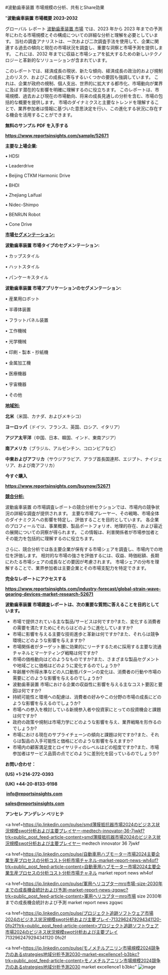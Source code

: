 #波動歯車装置 市場規模の分析、共有とShare効果

"<strong>波動歯車装置 市場概要 2023-2032</strong>

グローバル レポート <a href=https://www.reportsinsights.com/sample/52671>波動歯車装置 市場</a> では、2023 年から 2023 年までの予測年にわたる市場規模とその構成についての詳細な分析と理解を必要としています。 当社の調査アナリストは、一次および二次調査手法を使用して、企業に関連する過去の傾向と現在の市場状況を調査し、重要な洞察と市場予測を提供します。 これには、2032 年までに収益と市場シェアを拡大​​するための新しいテクノロジーと革新的なソリューションが含まれています。

このレポートでは、経済成長の現状、新たな傾向、経済成長の政治的および規制上のリスク、およびこの成長に寄与するいくつかの要因も強調しています。 これは、企業が政府の規制、個人支出、世界的に拡大する都市化、市場動向が業界に及ぼす潜在的な影響を明確に理解するのに役立ちます。 このレポートは、市場規模、過去および現在の市場動向、将来の成長見通しの分析を含む、市場の包括的な概要を提供します。 市場のダイナミクスと主要なトレンドを理解することで、業界参加者は情報に基づいた意思決定を行い、この進化する状況に存在する機会を活用することができます。

<strong><b>無料のサンプル PDF を入手する</b></strong>

<a href=https://www.reportsinsights.com/sample/52671><strong><u>https://www.reportsinsights.com/sample/52671</u></strong></a>

<strong>主要な上場企業:</strong>

• HDSI

• Leaderdrive

• Beijing CTKM Harmonic Drive

• BHDI

• Zhejiang Laifual

• Nidec-Shimpo

• BENRUN Robot

• Cone Drive

<strong><u>市場セグメンテーション</u></strong><strong><u>:</u></strong>

<strong>波動歯車装置 市場タイプのセグメンテーション:</strong>

• カップスタイル

• ハットスタイル

• パンケーキスタイル

<strong>波動歯車装置 市場アプリケーションのセグメンテーション:</strong>

• 産業用ロボット

• 半導体装置

• フラットパネル装置

• 工作機械

• 光学機械

• 印刷・製本・抄紙機

• 金属加工機

• 医療機器

• 宇宙機器

• その他

<strong><u>地域別</u></strong><strong><u>:</u></strong>

<strong>北米</strong>（米国、カナダ、およびメキシコ）

<strong>ヨーロッパ</strong>（ドイツ、フランス、英国、ロシア、イタリア）

<strong>アジア太平洋</strong>（中国、日本、韓国、インド、東南アジア）

<strong>南アメリカ</strong>（ブラジル、アルゼンチン、コロンビアなど）

<strong>中東およびアフリカ</strong>（サウジアラビア、アラブ首長国連邦、エジプト、ナイジェリア、および南アフリカ）

<strong>今すぐ購入</strong>

<a href=https://www.reportsinsights.com/buynow/52671><strong><u>https://www.reportsinsights.com/buynow/52671</u></strong></a>

<strong><u>競合分析:</u></strong>

波動歯車装置 の市場調査レポートの競合分析セクションでは、市場内の競争状況の詳細な調査が提供されます。 主要な市場プレーヤー、その戦略、市場全体のダイナミクスへの影響を特定し、評価することを目的としています。 各企業のプロフィールでは、事業概要、製品ポートフォリオ、地理的存在、および最近の展開についての洞察が得られます。 この情報は、利害関係者が市場参加者とその能力を包括的に理解するのに役立ちます。

さらに、競合分析では各主要企業が保有する市場シェアを調査し、市場内での地位を評価します。 相対的な市場の強さを評価するには、収益、時価総額、長期にわたる市場シェアの成長などの要因が考慮されます。 市場シェアの分布を理解することで、業界参加者は主要企業とその市場支配力を特定できます。

<strong>完全なレポートにアクセスする</strong>

<a href=https://www.reportsinsights.com/industry-forecast/global-strain-wave-gearing-devices-market-research-52671><strong><u><b>https://www.reportsinsights.com/industry-forecast/global-strain-wave-gearing-devices-market-research-52671</b></u></strong></a>

<strong><b>波動歯車装置 市場調査レポートは、次の重要な質問に答えることを目的としています。</b></strong>
<ul>
  <li>市場で提供されている主な製品/サービスは何ですか?また、変化する消費者の需要を満たすためにそれらはどのように進化していますか?</li>
  <li>市場に影響を与える主要な技術進歩と革新は何ですか?また、それらは競争環境にどのような影響を与えますか?</li>
  <li>市場関係者がターゲット層に効果的にリーチするために採用する主要な流通チャネルとマーケティング戦略は何ですか?</li>
  <li>市場の価格動向はどのようなものですか?また、さまざまな製品セグメントや地域ごとに価格はどのように変化するのでしょうか?</li>
  <li>年齢層や所得水準などの人口動態パターンの変化は、消費者の行動や市場の需要にどのような影響を与えるのでしょうか?</li>
  <li>波動歯車装置 市場における企業の収益性に影響を与える主なコスト要因と要因は何ですか?</li>
  <li>持続可能性と環境への配慮は、消費者の好みやこの分野の市場の成長にどのような影響を与えるのでしょうか?</li>
  <li>市場への参入を検討している新規参入者や投資家にとっての投資機会と課題は何ですか?</li>
  <li>政府の政策や規制は市場力学にどのような影響を与え、業界戦略を形作るのでしょうか?</li>
  <li>市場における現在のサプライチェーンの傾向と課題は何ですか?また、それらは製品の入手可能性と価格にどのような影響を与えますか?</li>
  <li>市場内の顧客満足度とロイヤリティのレベルはどの程度ですか?また、市場参加者はサービス品質の点でどのように差別化を図っているのでしょうか?</li>
</ul>
<strong>お問い合わせ：</strong>

<strong>(US) +1-214-272-0393</strong>

<strong>(UK) +44-20-8133-9198</strong>

<strong> </strong><a href=info@reportsinsights.com><strong><u>info@reportsinsights.com</u></strong></a>

<a href=sales@reportsinsights.com><strong><u>sales@reportsinsights.com</u></strong></a>

<strong>アンセレ アンデレン ベリヒテ</strong>

<a href=https://jp.linkedin.com/pulse/smd薄膜抵抗器市場2024のビジネス状況規模swot分析および主要プレイヤー-medtech-innovator-36-7jwkf?trk=public_post_feed-article-content>smd薄膜抵抗器市場2024のビジネス状況規模swot分析および主要プレイヤー medtech innovator 36 7jwkf</a>

<a href=https://jp.linkedin.com/pulse/自動車用ハブモーター市場2024主要企業生産プロセスの分析コスト分析市場チャネル-market-report-news-wh4of?trk=public_post_feed-article-content>自動車用ハブモーター市場2024主要企業生産プロセスの分析コスト分析市場チャネル market report news wh4of</a>

<a href=https://jp.linkedin.com/pulse/軍用ヘリコプターmro市場-size-2030年までの成長機会統計および予測-market-report-news-zgqwc?trk=public_post_feed-article-content>軍用ヘリコプターmro市場 size 2030年までの成長機会統計および予測 market report news zgqwc</a>

<a href=https://jp.linkedin.com/pulse/プロジェクト追跡ソフトウェア市場2024のビジネス状況規模swot分析および主要プレイ-7132962479294341120-0fo2f?trk=public_post_feed-article-content>プロジェクト追跡ソフトウェア市場2024のビジネス状況規模swot分析および主要プレイ 7132962479294341120 0fo2f</a>

<a href=https://jp.linkedin.com/pulse/モノメチルアニリン市場規模2024競争力のあるstrategies地域分析予測2030-market-excellence1-b3bkc?trk=public_post_feed-article-content>モノメチルアニリン市場規模2024競争力のあるstrategies地域分析予測2030 market excellence1 b3bkc</a>"
![image](https://github.com/ahaan12367/RIMarket24/assets/158471582/58dec8f8-aaa4-4832-acb1-b34af592ce87)

